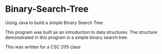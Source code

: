 # Binary-Search-Tree
Using Java to build a simple Binary Search Tree

This program was built as an introduction to data structures. The structure demonstrated in this program is a simple binary search tree. 

This was written for a CSC 205 class
